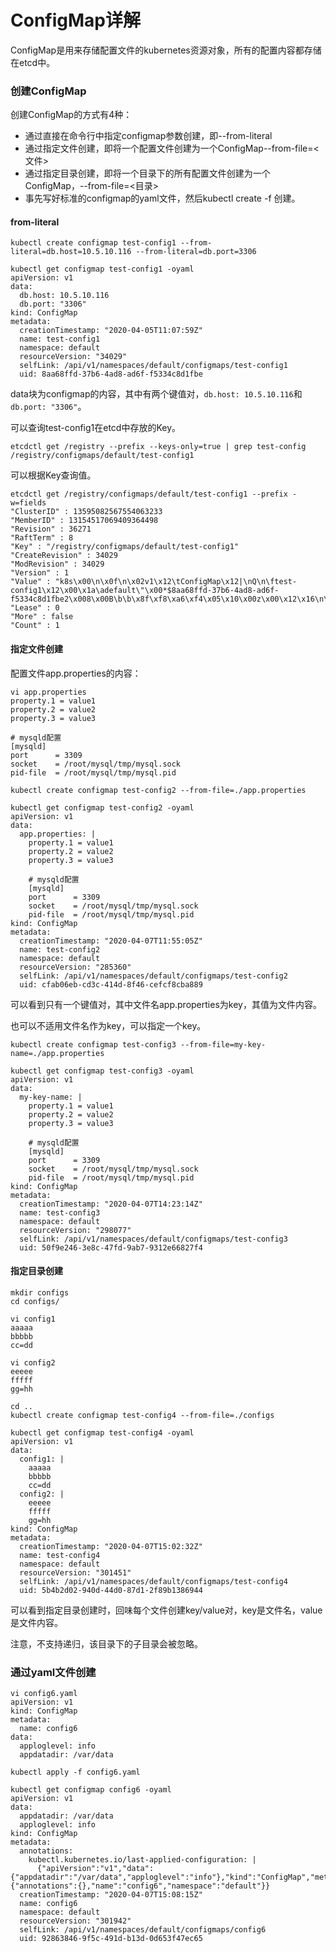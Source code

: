 # ConfigMap详解

ConfigMap是用来存储配置文件的kubernetes资源对象，所有的配置内容都存储在etcd中。

### 创建ConfigMap

创建ConfigMap的方式有4种：

- 通过直接在命令行中指定configmap参数创建，即--from-literal
- 通过指定文件创建，即将一个配置文件创建为一个ConfigMap--from-file=<文件>
- 通过指定目录创建，即将一个目录下的所有配置文件创建为一个ConfigMap，--from-file=<目录>
- 事先写好标准的configmap的yaml文件，然后kubectl create -f 创建。

#### from-literal

    kubectl create configmap test-config1 --from-literal=db.host=10.5.10.116 --from-literal=db.port=3306

    kubectl get configmap test-config1 -oyaml
    apiVersion: v1
    data:
      db.host: 10.5.10.116
      db.port: "3306"
    kind: ConfigMap
    metadata:
      creationTimestamp: "2020-04-05T11:07:59Z"
      name: test-config1
      namespace: default
      resourceVersion: "34029"
      selfLink: /api/v1/namespaces/default/configmaps/test-config1
      uid: 8aa68ffd-37b6-4ad8-ad6f-f5334c8d1fbe

data块为configmap的内容，其中有两个键值对，`db.host: 10.5.10.116`和`db.port: "3306"`。

可以查询test-config1在etcd中存放的Key。

    etcdctl get /registry --prefix --keys-only=true | grep test-config
    /registry/configmaps/default/test-config1

可以根据Key查询值。

    etcdctl get /registry/configmaps/default/test-config1 --prefix -w=fields
    "ClusterID" : 13595082567554063233
    "MemberID" : 13154517069409364498
    "Revision" : 36271
    "RaftTerm" : 8
    "Key" : "/registry/configmaps/default/test-config1"
    "CreateRevision" : 34029
    "ModRevision" : 34029
    "Version" : 1
    "Value" : "k8s\x00\n\x0f\n\x02v1\x12\tConfigMap\x12|\nQ\n\ftest-config1\x12\x00\x1a\adefault\"\x00*$8aa68ffd-37b6-4ad8-ad6f-f5334c8d1fbe2\x008\x00B\b\b\x8f\xf8\xa6\xf4\x05\x10\x00z\x00\x12\x16\n\adb.host\x12\v10.5.10.116\x12\x0f\n\adb.port\x12\x043306\x1a\x00\"\x00"
    "Lease" : 0
    "More" : false
    "Count" : 1

#### 指定文件创建

配置文件app.properties的内容：

    vi app.properties
    property.1 = value1
    property.2 = value2
    property.3 = value3
    
    # mysqld配置
    [mysqld]
    port      = 3309
    socket    = /root/mysql/tmp/mysql.sock
    pid-file  = /root/mysql/tmp/mysql.pid
    
    kubectl create configmap test-config2 --from-file=./app.properties
    
    kubectl get configmap test-config2 -oyaml
    apiVersion: v1
    data:
      app.properties: |
        property.1 = value1
        property.2 = value2
        property.3 = value3
    
        # mysqld配置
        [mysqld]
        port      = 3309
        socket    = /root/mysql/tmp/mysql.sock
        pid-file  = /root/mysql/tmp/mysql.pid
    kind: ConfigMap
    metadata:
      creationTimestamp: "2020-04-07T11:55:05Z"
      name: test-config2
      namespace: default
      resourceVersion: "285360"
      selfLink: /api/v1/namespaces/default/configmaps/test-config2
      uid: cfab06eb-cd3c-414d-8f46-cefcf8cba889

可以看到只有一个键值对，其中文件名app.properties为key，其值为文件内容。

也可以不适用文件名作为key，可以指定一个key。

    kubectl create configmap test-config3 --from-file=my-key-name=./app.properties
    
    kubectl get configmap test-config3 -oyaml
    apiVersion: v1
    data:
      my-key-name: |
        property.1 = value1
        property.2 = value2
        property.3 = value3
    
        # mysqld配置
        [mysqld]
        port      = 3309
        socket    = /root/mysql/tmp/mysql.sock
        pid-file  = /root/mysql/tmp/mysql.pid
    kind: ConfigMap
    metadata:
      creationTimestamp: "2020-04-07T14:23:14Z"
      name: test-config3
      namespace: default
      resourceVersion: "298077"
      selfLink: /api/v1/namespaces/default/configmaps/test-config3
      uid: 50f9e246-3e8c-47fd-9ab7-9312e66827f4

#### 指定目录创建

    mkdir configs
    cd configs/
    
    vi config1
    aaaaa
    bbbbb
    cc=dd

    vi config2
    eeeee
    fffff
    gg=hh

    cd ..
    kubectl create configmap test-config4 --from-file=./configs

    kubectl get configmap test-config4 -oyaml
    apiVersion: v1
    data:
      config1: |
        aaaaa
        bbbbb
        cc=dd
      config2: |
        eeeee
        fffff
        gg=hh
    kind: ConfigMap
    metadata:
      creationTimestamp: "2020-04-07T15:02:32Z"
      name: test-config4
      namespace: default
      resourceVersion: "301451"
      selfLink: /api/v1/namespaces/default/configmaps/test-config4
      uid: 5b4b2d02-940d-44d0-87d1-2f89b1386944

可以看到指定目录创建时，回味每个文件创建key/value对，key是文件名，value是文件内容。

注意，不支持递归，该目录下的子目录会被忽略。

### 通过yaml文件创建

    vi config6.yaml
    apiVersion: v1
    kind: ConfigMap
    metadata:
      name: config6
    data:
      apploglevel: info
      appdatadir: /var/data
    
    kubectl apply -f config6.yaml
    
    kubectl get configmap config6 -oyaml
    apiVersion: v1
    data:
      appdatadir: /var/data
      apploglevel: info
    kind: ConfigMap
    metadata:
      annotations:
        kubectl.kubernetes.io/last-applied-configuration: |
          {"apiVersion":"v1","data":{"appdatadir":"/var/data","apploglevel":"info"},"kind":"ConfigMap","metadata":{"annotations":{},"name":"config6","namespace":"default"}}
      creationTimestamp: "2020-04-07T15:08:15Z"
      name: config6
      namespace: default
      resourceVersion: "301942"
      selfLink: /api/v1/namespaces/default/configmaps/config6
      uid: 92863846-9f5c-491d-b13d-0d653f47ec65
    
